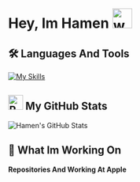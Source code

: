 # Hey, Im Hamen <img src="https://user-images.githubusercontent.com/72663882/171687151-bb31c996-c9d2-49c8-b593-734946893b23.gif" alt="waving hand gif" aria-hidden="true" width="40" />
## 🛠️ Languages And Tools
[![My Skills](https://skillicons.dev/icons?i=html,cpp,js,c,ruby,css,php,typescript,python,r,go,flask,rust,unrealengine,bootstrap)](#)
## <img src="https://raw.githubusercontent.com/Tarikul-Islam-Anik/Animated-Fluent-Emojis/master/Emojis/Travel%20and%20places/Rocket.png" alt="Rocket" width="30" height="30" />  My GitHub Stats

![Hamen's GitHub Stats](https://github-readme-stats.vercel.app/api?username=nohamen&show_icons=true&theme=ambient_gradient)

## 🔭 What Im Working On

**Repositories And Working At Apple**
